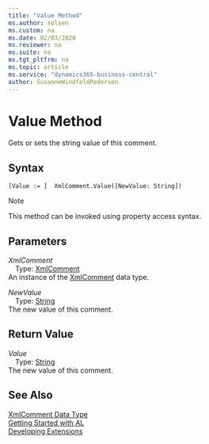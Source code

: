 ```yaml
---
title: "Value Method"
ms.author: solsen
ms.custom: na
ms.date: 02/03/2020
ms.reviewer: na
ms.suite: na
ms.tgt_pltfrm: na
ms.topic: article
ms.service: "dynamics365-business-central"
author: SusanneWindfeldPedersen
---
```

[//]: # (START>DO_NOT_EDIT)
[//]: # (IMPORTANT:Do not edit any of the content between here and the END>DO_NOT_EDIT.)
[//]: # (Any modifications should be made in the .xml files in the ModernDev repo.)
# Value Method
Gets or sets the string value of this comment.


## Syntax
```
[Value := ]  XmlComment.Value([NewValue: String])
```
> [!NOTE]  
> This method can be invoked using property access syntax.  
## Parameters
*XmlComment*  
&emsp;Type: [XmlComment](xmlcomment-data-type.md)  
An instance of the [XmlComment](xmlcomment-data-type.md) data type.  

*NewValue*  
&emsp;Type: [String](../string/string-data-type.md)  
The new value of this comment.  


## Return Value
*Value*  
&emsp;Type: [String](../string/string-data-type.md)  
The new value of this comment.  


[//]: # (IMPORTANT: END>DO_NOT_EDIT)
## See Also
[XmlComment Data Type](xmlcomment-data-type.md)  
[Getting Started with AL](../../devenv-get-started.md)  
[Developing Extensions](../../devenv-dev-overview.md)